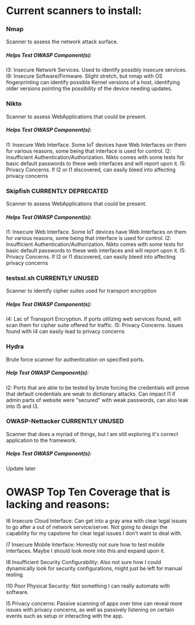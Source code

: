 # Current scanners to install:

### Nmap
Scanner to assess the network attack surface.

##### Helps Test OWASP Component(s):
I3: Insecure Network Services. Used to identify possibly insecure services.
I9: Insecure Software/Firmware. Slight stretch, but nmap with OS fingerprinting
can identify possible Kernel versions of a host, identifying older versions
pointing the possibility of the device needing updates.

### Nikto
Scanner to assess WebApplications that could be present.

##### Helps Test OWASP Component(s):
I1: Insecure Web Interface. Some IoT devices have Web Interfaces on them
for various reasons, some being that interface is used for control.
I2: Insufficient Authentication/Authorization. Nikto comes with some tests
for basic default passwords to these web interfaces and will report upon it.
I5: Privacy Concerns. If I2 or I1 discovered, can easily bleed into affecting
privacy concerns

### Skipfish CURRENTLY DEPRECATED
Scanner to assess WebApplications that could be present.

##### Helps Test OWASP Component(s):
I1: Insecure Web Interface. Some IoT devices have Web Interfaces on them
for various reasons, some being that interface is used for control.
I2: Insufficient Authentication/Authorization. Nikto comes with some tests
for basic default passwords to these web interfaces and will report upon it.
I5: Privacy Concerns. If I2 or I1 discovered, can easily bleed into affecting
privacy concerns

### testssl.sh CURRENTLY UNUSED
Scanner to identify cipher suites used for transport encryption

##### Helps Test OWASP Component(s):
I4: Lac of Transport Encryption. If ports utilizing web services found, will
scan them for cipher suite offered for traffic.
I5: Privacy Concerns. Issues found with I4 can easily lead to privacy concerns

### Hydra
Brute force scanner for authentication on specified ports.

##### Help Test OWASP Component(s):
I2: Ports that are able to be tested by brute forcing the credentials will prove
that default credentials are weak to dictionary attacks. Can impact I1 if admin
parts of website were "secured" with weak passwords, can also leak into I5 and I3.

### OWASP-Nettacker CURRENTLY UNUSED
Scanner that does a myriad of things, but I am still exploring it's correct
application to the framework.

##### Helps Test OWASP Component(s):
Update later



# OWASP Top Ten Coverage that is lacking and reasons:
I6 Insecure Cloud Interface: Can get into a gray area with clear legal issues
to go after a out of network service/server. Not going to design the capability
for my capstone for clear legal issues I don't want to deal with.

I7 Insecure Mobile Interface: Honestly not sure how to test mobile interfaces.
Maybe I should look more into this and expand upon it.

I8 Insufficient Security Configurability: Also not sure how I could dynamically
look for security configurations, might just be left for manual testing.

I10 Poor Physical Security: Not something I can really automate with software.

I5 Privacy concerns: Passive scanning of apps over time can reveal more issues
with privacy concerns, as well as passively listening on certain events such as
setup or interacting with the app.
